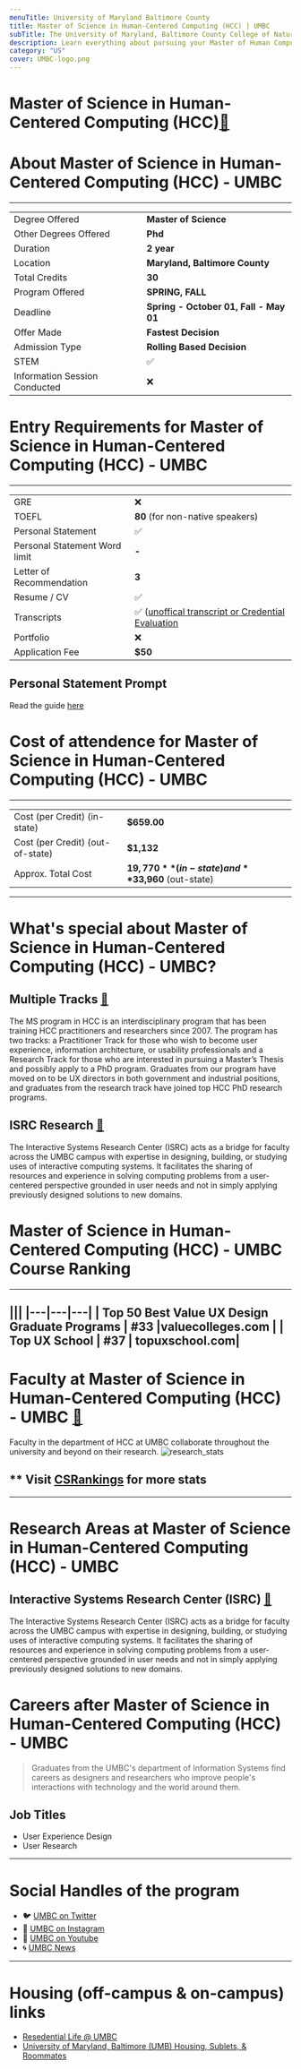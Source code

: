 ```yaml
---
menuTitle: University of Maryland Baltimore County
title: Master of Science in Human-Centered Computing (HCC) | UMBC
subTitle: The University of Maryland, Baltimore County College of Natural and Mathematical Sciences focuses in the areas of life science, including Biology, Chemistry, Biochemistry, Mathematics, Statistics, Marine Biology, and Physics. 
description: Learn everything about pursuing your Master of Human Computer Interaction & Design at leading university at Baltimore, United States. 
category: "US"
cover: UMBC-logo.png
---
```


# Master of Science in Human-Centered Computing (HCC)[🔗](https://informationsystems.umbc.edu/home/graduate-programs/master-of-science-programs/master-of-science-in-human-centered-computing-hcc/)

# About Master of Science in Human-Centered Computing (HCC) - UMBC
---
|   |   |
|---|---|
| Degree Offered |  **Master of Science** |
| Other Degrees Offered| **Phd**|
| Duration       | **2 year**                      |
| Location       | **Maryland, Baltimore County**          |
| Total Credits  | **30**                           | 
| Program Offered| **SPRING, FALL**|
|Deadline| **Spring - October 01, Fall - May 01**  |
|Offer Made| **Fastest Decision**|
|Admission Type| **Rolling Based Decision** |
|STEM| ✅ |
|Information Session Conducted| ❌ |


# Entry Requirements for Master of Science in Human-Centered Computing (HCC) - UMBC
---
|   |   |
|---|---|
| GRE | ❌ |
| TOEFL       | **80** (for non-native speakers)|
| Personal Statement       | ✅          |
|Personal Statement Word limit| **-** |
| Letter of Recommendation  | **3**                           | 
|Resume / CV|✅|
|Transcripts|✅ ([unoffical transcript or Credential Evaluation](https://gradschool.umbc.edu/admissions/international/)|
|Portfolio|❌ |
|Application Fee| **$50** |


## Personal Statement Prompt
Read the guide [here](https://careers.umbc.edu/students/gradschool/personal-statement/)


# Cost of attendence for Master of Science in Human-Centered Computing (HCC) - UMBC
---
|   |   |
|---|---|
| Cost (per Credit) (in-state)      | **$659.00**          |
| Cost (per Credit) (out-of-state)      | **$1,132**      |
|Approx. Total Cost| **$19,770** (in-state) and **$33,960** (out-state)|
---


# What's special about Master of Science in Human-Centered Computing (HCC) - UMBC?

## Multiple Tracks [🔗](https://informationsystems.umbc.edu/home/graduate-programs/master-of-science-programs/master-of-science-in-human-centered-computing-hcc/)
The MS program in HCC is an interdisciplinary program that has been training HCC practitioners and researchers since 2007. The program has two tracks: a Practitioner Track for those who wish to become user experience, information architecture, or usability professionals and a Research Track for those who are interested in pursuing a Master’s Thesis and possibly apply to a PhD program. Graduates from our program have moved on to be UX directors in both government and industrial positions, and graduates from the research track have joined top HCC PhD research programs.

## ISRC Research [🔗](https://isrc.umbc.edu/)
The Interactive Systems Research Center (ISRC) acts as a bridge for faculty across the UMBC campus with expertise in designing, building, or studying uses of interactive computing systems. It facilitates the sharing of resources and experience in solving computing problems from a user-centered perspective grounded in user needs and not in simply applying previously designed solutions to new domains.


# Master of Science in Human-Centered Computing (HCC) - UMBC Course Ranking
---
|||
|---|---|---|
| Top 50 Best Value UX Design Graduate Programs  | **#33**  |valuecolleges.com | 
| Top UX School      | **#37**      | topuxschool.com|
---
# Faculty at Master of Science in Human-Centered Computing (HCC) - UMBC [🔗](https://hcc.umbc.edu/people/faculty/)
Faculty in the department of HCC at UMBC collaborate throughout the university and beyond on their research.
![research_stats](research_stats.png)

## ** Visit [CSRankings](http://csrankings.org/#/index?all&us) for more stats 

---
# Research Areas at Master of Science in Human-Centered Computing (HCC) - UMBC


## Interactive Systems Research Center (ISRC) [🔗](https://isrc.umbc.edu/)
The Interactive Systems Research Center (ISRC) acts as a bridge for faculty across the UMBC campus with expertise in designing, building, or studying uses of interactive computing systems. It facilitates the sharing of resources and experience in solving computing problems from a user-centered perspective grounded in user needs and not in simply applying previously designed solutions to new domains.

# Careers after Master of Science in Human-Centered Computing (HCC) - UMBC
> Graduates from the UMBC's department of Information Systems find careers as designers and researchers who improve people's interactions with technology and the world around them.

## Job Titles
* User Experience Design
* User Research

---
# Social Handles of the program

* 🐦  [UMBC on Twitter ](https://twitter.com/UMBC)  
* 💢  [UMBC on Instagram ](https://www.instagram.com/umbclife/?hl=en) 
* 🛑  [UMBC on Youtube](https://www.youtube.com/channel/UCblU02pAw9C5jnDZSGNs_Hw)
* 🌀  [UMBC News](https://news.umbc.edu/)

---

# Housing (off-campus & on-campus) links
* [Resedential Life @ UMBC](https://reslife.umbc.edu/)
* [University of Maryland, Baltimore (UMB) Housing, Sublets, & Roommates](https://www.facebook.com/groups/1947340111964457/)